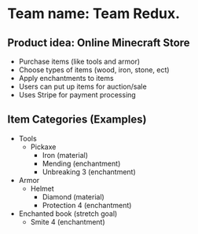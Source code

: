 # Team name: Team Redux.

## Product idea: Online Minecraft Store
- Purchase items (like tools and armor)
- Choose types of items (wood, iron, stone, ect)
- Apply enchantments to items
- Users can put up items for auction/sale
- Uses Stripe for payment processing

## Item Categories (Examples)
- Tools
  - Pickaxe
    - Iron (material)
    - Mending (enchantment)
    - Unbreaking 3 (enchantment)
- Armor
  - Helmet
    - Diamond (material)
    - Protection 4 (enchantment)
- Enchanted book (stretch goal)
  - Smite 4 (enchantment)

